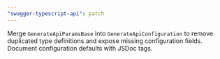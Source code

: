 ```yaml
---
"swagger-typescript-api": patch
---
```


Merge `GenerateApiParamsBase` into `GenerateApiConfiguration` to remove duplicated type definitions and expose missing configuration fields. Document configuration defaults with JSDoc tags.
